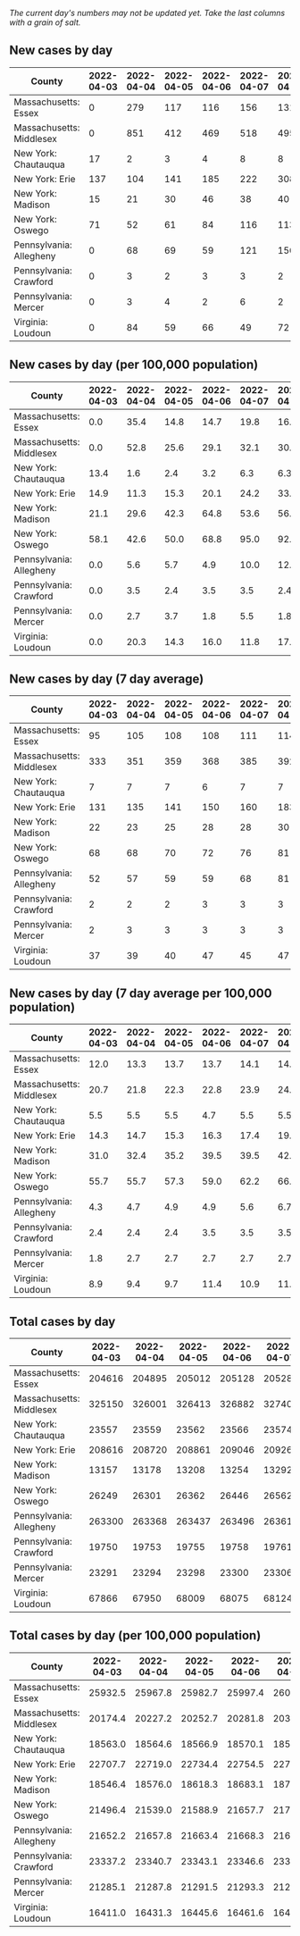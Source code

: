 _The current day's numbers may not be updated yet. Take the last columns with a grain of salt._
## New cases by day

| County | 2022-04-03 | 2022-04-04 | 2022-04-05 | 2022-04-06 | 2022-04-07 | 2022-04-08 | 2022-04-09 |
| --- | --- | --- | --- | --- | --- | --- | --- |
| Massachusetts: Essex | 0 | 279 | 117 | 116 | 156 | 131 |  |
| Massachusetts: Middlesex | 0 | 851 | 412 | 469 | 518 | 495 |  |
| New York: Chautauqua | 17 | 2 | 3 | 4 | 8 | 8 | 7 |
| New York: Erie | 137 | 104 | 141 | 185 | 222 | 308 | 266 |
| New York: Madison | 15 | 21 | 30 | 46 | 38 | 40 | 29 |
| New York: Oswego | 71 | 52 | 61 | 84 | 116 | 113 | 82 |
| Pennsylvania: Allegheny | 0 | 68 | 69 | 59 | 121 | 156 | 126 |
| Pennsylvania: Crawford | 0 | 3 | 2 | 3 | 3 | 2 | 2 |
| Pennsylvania: Mercer | 0 | 3 | 4 | 2 | 6 | 2 | 6 |
| Virginia: Loudoun | 0 | 84 | 59 | 66 | 49 | 72 |  |

## New cases by day (per 100,000 population)

| County | 2022-04-03 | 2022-04-04 | 2022-04-05 | 2022-04-06 | 2022-04-07 | 2022-04-08 | 2022-04-09 |
| --- | --- | --- | --- | --- | --- | --- | --- |
| Massachusetts: Essex | 0.0 | 35.4 | 14.8 | 14.7 | 19.8 | 16.6 |  |
| Massachusetts: Middlesex | 0.0 | 52.8 | 25.6 | 29.1 | 32.1 | 30.7 |  |
| New York: Chautauqua | 13.4 | 1.6 | 2.4 | 3.2 | 6.3 | 6.3 | 5.5 |
| New York: Erie | 14.9 | 11.3 | 15.3 | 20.1 | 24.2 | 33.5 | 29.0 |
| New York: Madison | 21.1 | 29.6 | 42.3 | 64.8 | 53.6 | 56.4 | 40.9 |
| New York: Oswego | 58.1 | 42.6 | 50.0 | 68.8 | 95.0 | 92.5 | 67.2 |
| Pennsylvania: Allegheny | 0.0 | 5.6 | 5.7 | 4.9 | 10.0 | 12.8 | 10.4 |
| Pennsylvania: Crawford | 0.0 | 3.5 | 2.4 | 3.5 | 3.5 | 2.4 | 2.4 |
| Pennsylvania: Mercer | 0.0 | 2.7 | 3.7 | 1.8 | 5.5 | 1.8 | 5.5 |
| Virginia: Loudoun | 0.0 | 20.3 | 14.3 | 16.0 | 11.8 | 17.4 |  |

## New cases by day (7 day average)

| County | 2022-04-03 | 2022-04-04 | 2022-04-05 | 2022-04-06 | 2022-04-07 | 2022-04-08 | 2022-04-09 |
| --- | --- | --- | --- | --- | --- | --- | --- |
| Massachusetts: Essex | 95 | 105 | 108 | 108 | 111 | 114 |  |
| Massachusetts: Middlesex | 333 | 351 | 359 | 368 | 385 | 392 |  |
| New York: Chautauqua | 7 | 7 | 7 | 6 | 7 | 7 | 7 |
| New York: Erie | 131 | 135 | 141 | 150 | 160 | 183 | 195 |
| New York: Madison | 22 | 23 | 25 | 28 | 28 | 30 | 31 |
| New York: Oswego | 68 | 68 | 70 | 72 | 76 | 81 | 83 |
| Pennsylvania: Allegheny | 52 | 57 | 59 | 59 | 68 | 81 | 86 |
| Pennsylvania: Crawford | 2 | 2 | 2 | 3 | 3 | 3 | 2 |
| Pennsylvania: Mercer | 2 | 3 | 3 | 3 | 3 | 3 | 3 |
| Virginia: Loudoun | 37 | 39 | 40 | 47 | 45 | 47 |  |

## New cases by day (7 day average per 100,000 population)

| County | 2022-04-03 | 2022-04-04 | 2022-04-05 | 2022-04-06 | 2022-04-07 | 2022-04-08 | 2022-04-09 |
| --- | --- | --- | --- | --- | --- | --- | --- |
| Massachusetts: Essex | 12.0 | 13.3 | 13.7 | 13.7 | 14.1 | 14.4 |  |
| Massachusetts: Middlesex | 20.7 | 21.8 | 22.3 | 22.8 | 23.9 | 24.3 |  |
| New York: Chautauqua | 5.5 | 5.5 | 5.5 | 4.7 | 5.5 | 5.5 | 5.5 |
| New York: Erie | 14.3 | 14.7 | 15.3 | 16.3 | 17.4 | 19.9 | 21.2 |
| New York: Madison | 31.0 | 32.4 | 35.2 | 39.5 | 39.5 | 42.3 | 43.7 |
| New York: Oswego | 55.7 | 55.7 | 57.3 | 59.0 | 62.2 | 66.3 | 68.0 |
| Pennsylvania: Allegheny | 4.3 | 4.7 | 4.9 | 4.9 | 5.6 | 6.7 | 7.1 |
| Pennsylvania: Crawford | 2.4 | 2.4 | 2.4 | 3.5 | 3.5 | 3.5 | 2.4 |
| Pennsylvania: Mercer | 1.8 | 2.7 | 2.7 | 2.7 | 2.7 | 2.7 | 2.7 |
| Virginia: Loudoun | 8.9 | 9.4 | 9.7 | 11.4 | 10.9 | 11.4 |  |

## Total cases by day

| County | 2022-04-03 | 2022-04-04 | 2022-04-05 | 2022-04-06 | 2022-04-07 | 2022-04-08 | 2022-04-09 |
| --- | --- | --- | --- | --- | --- | --- | --- |
| Massachusetts: Essex | 204616 | 204895 | 205012 | 205128 | 205284 | 205415 |  |
| Massachusetts: Middlesex | 325150 | 326001 | 326413 | 326882 | 327400 | 327895 |  |
| New York: Chautauqua | 23557 | 23559 | 23562 | 23566 | 23574 | 23582 | 23589 |
| New York: Erie | 208616 | 208720 | 208861 | 209046 | 209268 | 209576 | 209842 |
| New York: Madison | 13157 | 13178 | 13208 | 13254 | 13292 | 13332 | 13361 |
| New York: Oswego | 26249 | 26301 | 26362 | 26446 | 26562 | 26675 | 26757 |
| Pennsylvania: Allegheny | 263300 | 263368 | 263437 | 263496 | 263617 | 263773 | 263899 |
| Pennsylvania: Crawford | 19750 | 19753 | 19755 | 19758 | 19761 | 19763 | 19765 |
| Pennsylvania: Mercer | 23291 | 23294 | 23298 | 23300 | 23306 | 23308 | 23314 |
| Virginia: Loudoun | 67866 | 67950 | 68009 | 68075 | 68124 | 68196 |  |

## Total cases by day (per 100,000 population)

| County | 2022-04-03 | 2022-04-04 | 2022-04-05 | 2022-04-06 | 2022-04-07 | 2022-04-08 | 2022-04-09 |
| --- | --- | --- | --- | --- | --- | --- | --- |
| Massachusetts: Essex | 25932.5 | 25967.8 | 25982.7 | 25997.4 | 26017.1 | 26033.7 |  |
| Massachusetts: Middlesex | 20174.4 | 20227.2 | 20252.7 | 20281.8 | 20314.0 | 20344.7 |  |
| New York: Chautauqua | 18563.0 | 18564.6 | 18566.9 | 18570.1 | 18576.4 | 18582.7 | 18588.2 |
| New York: Erie | 22707.7 | 22719.0 | 22734.4 | 22754.5 | 22778.7 | 22812.2 | 22841.1 |
| New York: Madison | 18546.4 | 18576.0 | 18618.3 | 18683.1 | 18736.7 | 18793.1 | 18834.0 |
| New York: Oswego | 21496.4 | 21539.0 | 21588.9 | 21657.7 | 21752.7 | 21845.2 | 21912.4 |
| Pennsylvania: Allegheny | 21652.2 | 21657.8 | 21663.4 | 21668.3 | 21678.2 | 21691.1 | 21701.4 |
| Pennsylvania: Crawford | 23337.2 | 23340.7 | 23343.1 | 23346.6 | 23350.2 | 23352.5 | 23354.9 |
| Pennsylvania: Mercer | 21285.1 | 21287.8 | 21291.5 | 21293.3 | 21298.8 | 21300.6 | 21306.1 |
| Virginia: Loudoun | 16411.0 | 16431.3 | 16445.6 | 16461.6 | 16473.4 | 16490.8 |  |
